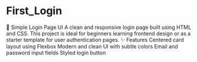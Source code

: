 # First_Login
🔐 Simple Login Page UI  A clean and responsive login page built using HTML and CSS. This project is ideal for beginners learning frontend design or as a starter template for user authentication pages.  ✨ Features Centered card layout using Flexbox Modern and clean UI with subtle colors Email and password input fields Styled login button 
